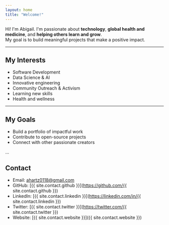 ```yaml
---
layout: home
title: "Welcome!"
---
```


Hi! I'm Abigail. I'm passionate about **technology**, **global health and medicine**, and **helping others learn and grow**.  
My goal is to build meaningful projects that make a positive impact.

---

## My Interests

- Software Development
- Data Science & AI
- Innovative engineering
- Community Outreach & Activism
- Learning new skills
- Health and wellness

---

## My Goals

- Build a portfolio of impactful work
- Contribute to open-source projects
- Connect with other passionate creators

...

## Contact

- Email: [ahartz0118@gmail.com](mailto:ahartz0118/@gmail.com)
- GitHub: [{{ site.contact.github }}](https://github.com/{{ site.contact.github }})
- LinkedIn: [{{ site.contact.linkedin }}](https://linkedin.com/in/{{ site.contact.linkedin }})
- Twitter: [{{ site.contact.twitter }}](https://twitter.com/{{ site.contact.twitter }})
- Website: [{{ site.contact.website }}]({{ site.contact.website }})
